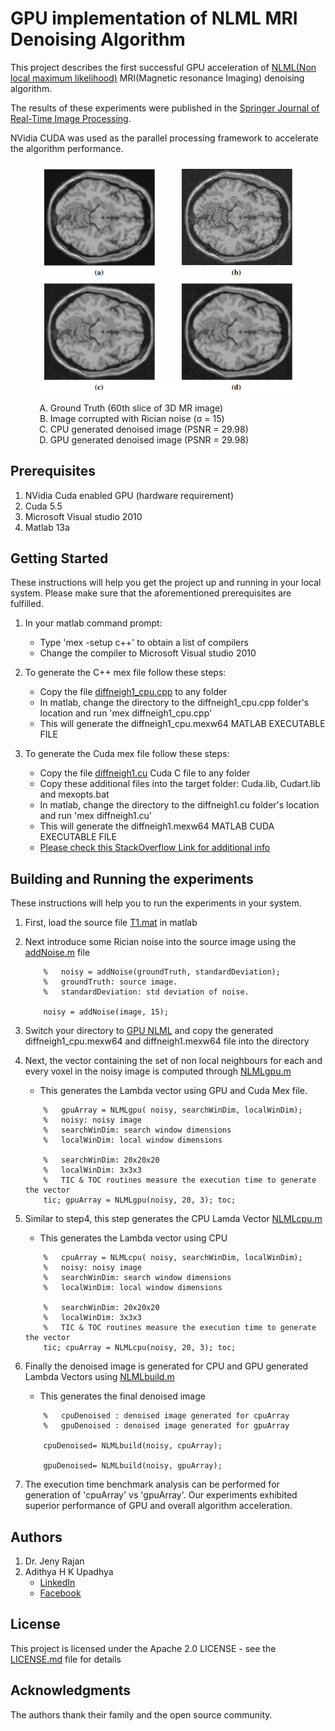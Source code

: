 # GPU implementation of NLML MRI Denoising Algorithm

This project describes the first successful GPU acceleration of [NLML(Non local maximum likelihood)](http://ieeexplore.ieee.org/xpls/abs_all.jsp?arnumber=4556617) MRI(Magnetic resonance Imaging) denoising algorithm.<br/>

The results of these experiments were published in the [Springer Journal of Real-Time Image Processing](http://link.springer.com/article/10.1007/s11554-015-0559-6).<br/>

NVidia CUDA was used as the parallel processing framework to accelerate the algorithm performance.

<figure>
	<img src="NLML_denoising_example.png" width=500 align="middle"/>
	<figcaption>
		<ol type="A">
			<li> Ground Truth (60th slice of 3D MR image)</li>
			<li> Image corrupted with Rician noise (&sigma; = 15)</li>
			<li> CPU generated denoised image (PSNR = 29.98)</li>
			<li> GPU generated denoised image (PSNR = 29.98)</li>
		</ol>
	</figcaption>
</figure>

## Prerequisites

1. NVidia Cuda enabled GPU (hardware requirement)
2. Cuda 5.5
3. Microsoft Visual studio 2010
4. Matlab 13a


## Getting Started

These instructions will help you get the project up and running in your local system. Please make sure that the aforementioned prerequisites are fulfilled.

1. In your matlab command prompt:
	- Type 'mex -setup c++' to obtain a list of compilers
	- Change the compiler to Microsoft Visual studio 2010

2. To generate the C++ mex file follow these steps: 
	- Copy the file [diffneigh1_cpu.cpp](Generate%20CPU%20Mex/diffneigh1_cpu.cpp) to any folder
	- In matlab, change the directory to the diffneigh1_cpu.cpp folder's location and run 'mex diffneigh1_cpu.cpp'
	- This will generate the diffneigh1_cpu.mexw64 MATLAB EXECUTABLE FILE
	
3. To generate the Cuda mex file follow these steps:
	- Copy the file [diffneigh1.cu](Generate%20GPU%20Mex/diffneigh1.cu) Cuda C file to any folder
	- Copy these additional files into the target folder: Cuda.lib, Cudart.lib and mexopts.bat
	- In matlab, change the directory to the diffneigh1.cu folder's location and run 'mex diffneigh1.cu'
	- This will generate the diffneigh1.mexw64 MATLAB CUDA EXECUTABLE FILE
	- [Please check this StackOverflow Link for additional info](http://stackoverflow.com/questions/17104884/creating-mex-files-from-cuda-code)
	

## Building and Running the experiments

These instructions will help you to run the experiments in your system.

1. First, load the source file [T1.mat](T1data.mat) in matlab
2. Next introduce some Rician noise into the source image using the [addNoise.m](GPU%20NLML/addNoise.m) file
	```
		%  	noisy = addNoise(groundTruth, standardDeviation);
		%	groundTruth: source image.
		%	standardDeviation: std deviation of noise.
		
		noisy = addNoise(image, 15);
	```
3. Switch your directory to [GPU NLML](GPU%20NLML) and copy the generated diffneigh1_cpu.mexw64 and diffneigh1.mexw64 file into the directory

4. Next, the vector containing the set of non local neighbours for each and every voxel in the noisy image is computed through [NLMLgpu.m](GPU%20NLML/NLMLgpu.m)
	- This generates the Lambda vector using GPU and Cuda Mex file.
	```
		%	gpuArray = NLMLgpu( noisy, searchWinDim, localWinDim);
		% 	noisy: noisy image
		% 	searchWinDim: search window dimensions 
		% 	localWinDim: local window dimensions
		
		% 	searchWinDim: 20x20x20
		%	localWinDim: 3x3x3
		%	TIC & TOC routines measure the execution time to generate the vector
		tic; gpuArray = NLMLgpu(noisy, 20, 3); toc;
	```

5. Similar to step4, this step generates the CPU Lamda Vector [NLMLcpu.m](GPU%20NLML/NLMLcpu.m)
	- This generates the Lambda vector using CPU
	```
		%	cpuArray = NLMLcpu( noisy, searchWinDim, localWinDim);
		% 	noisy: noisy image
		% 	searchWinDim: search window dimensions 
		% 	localWinDim: local window dimensions
		
		% 	searchWinDim: 20x20x20
		%	localWinDim: 3x3x3
		%	TIC & TOC routines measure the execution time to generate the vector
		tic; cpuArray = NLMLcpu(noisy, 20, 3); toc;
	``` 	

6. Finally the denoised image is generated for CPU and GPU generated Lambda Vectors using [NLMLbuild.m](GPU%20NLML/NLMLbuild.m)
	- This generates the final denoised image
	```
		%	cpuDenoised : denoised image generated for cpuArray
		% 	gpuDenoised : denoised image generated for gpuArray
		
		cpuDenoised= NLMLbuild(noisy, cpuArray);
		
		gpuDenoised= NLMLbuild(noisy, gpuArray);
	```
7. The execution time benchmark analysis can be performed for generation of 'cpuArray' vs 'gpuArray'. Our experiments exhibited superior performance of GPU and overall algorithm acceleration.


## Authors

1. Dr. Jeny Rajan
2. Adithya H K Upadhya
  	- [LinkedIn](https://in.linkedin.com/in/adithya-upadhya-2021b582)
  	- [Facebook](https://www.facebook.com/hkuadithya)


## License

This project is licensed under the Apache 2.0 LICENSE - see the [LICENSE.md](LICENSE.md) file for details

## Acknowledgments

The authors thank their family and the open source community.
